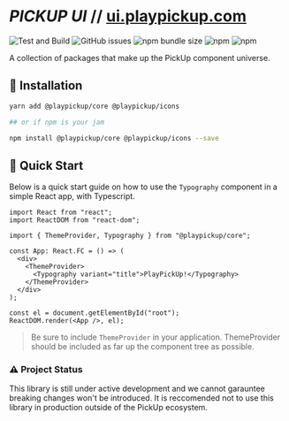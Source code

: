 # **_PICKUP UI_** // [ui.playpickup.com](https://ui.playpickup.com)

![Test and Build](https://github.com/PlayPickUp/pickup-ui/workflows/Test%20and%20Build/badge.svg)
![GitHub issues](https://img.shields.io/github/issues/playpickup/pickup-ui)
![npm bundle size](https://img.shields.io/bundlephobia/min/@playpickup/core)
![npm](https://img.shields.io/npm/v/@playpickup/core?label=%40playpickup%2Fcore%20npm)
![npm](https://img.shields.io/npm/v/@playpickup/icons?label=%40playpickup%2Ficons%20npm)

A collection of packages that make up the PickUp component universe.

## 💾 Installation

```sh
yarn add @playpickup/core @playpickup/icons

## or if npm is your jam

npm install @playpickup/core @playpickup/icons --save
```

## 🚦 Quick Start

Below is a quick start guide on how to use the `Typography` component in a simple React app, with Typescript.

```tsx
import React from "react";
import ReactDOM from "react-dom";

import { ThemeProvider, Typography } from "@playpickup/core";

const App: React.FC = () => (
  <div>
    <ThemeProvider>
      <Typography variant="title">PlayPickUp!</Typography>
    </ThemeProvider>
  </div>
);

const el = document.getElementById("root");
ReactDOM.render(<App />, el);
```

> Be sure to include `ThemeProvider` in your application. ThemeProvider should be included as far up the component tree as possible.

### ⚠ Project Status

This library is still under active development and we cannot garauntee breaking changes won't be introduced. It is reccomended not to use this library in production outside of the PickUp ecosystem.
